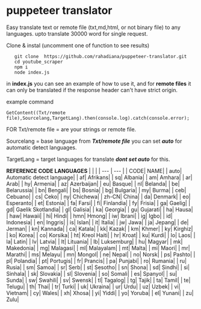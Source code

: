 
# puppeteer translator

Easy translate text or remote file (txt,md,html, or not binary file) to any languages. upto translate 30000 word for single request. 

Clone & instal (uncomment one of function to see results)

       git clone  https://github.com/rahadiana/puppeteer-translator.git
       cd youtube_scraper
       npm i
       node index.js


in **index.js** you can see an example of how to use it, and for **remote files** it can only be translated if the response header can't have strict origin.

example command

    GetContent((Txt/remote file),Sourcelang,TargetLang).then(console.log).catch(console.error);

FOR
Txt/remote file = are your strings or remote file.

Sourcelang = base language from ***Txt/remote file*** you can set ***auto*** for automatic detect languages.

TargetLang = target languages for translate  ***dont set  auto*** for this.


**REFERENCE CODE LANGUAGES**
| | | 
| --- | --- | 
| CODE| NAME| 
| auto| Automatic detect language|
| af| Afrikans| 
| sq| Albania| 
| am| Amhara| 
| ar| Arab| 
| hy| Armenia| 
| az| Azerbaijan| 
| eu| Basque| 
| nl| Belanda| 
| be| Belarussia| 
| bn| Bengali| 
| bs| Bosnia| 
| bg| Bulgaria| 
| my| Burma| 
| ceb| Cebuano| 
| cs| Ceko| 
| ny| Chichewa| 
| zh-CN| China| 
| da| Denmark| 
| eo| Esperanto| 
| et| Estonia| 
| fa| Farsi| 
| fi| Finlandia| 
| fy| Frisia| 
| ga| Gaelig| 
| gd| Gaelik Skotlandia| 
| gl| Galisia| 
| ka| Georgia| 
| gu| Gujarati| 
| ha| Hausa| 
| haw| Hawaii| 
| hi| Hindi| 
| hmn| Hmong| 
| iw| Ibrani| 
| ig| Igbo| 
| id| Indonesia| 
| en| Inggris| 
| is| Islan| 
| it| Italia| 
| jw| Jawa| 
| ja| Jepang| 
| de| Jerman| 
| kn| Kannada| 
| ca| Katala| 
| kk| Kazak| 
| km| Khmer| 
| ky| Kirghiz| 
| ko| Korea| 
| co| Korsika| 
| ht| Kreol Haiti| 
| hr| Kroat| 
| ku| Kurdi| 
| lo| Laos| 
| la| Latin| 
| lv| Latvia| 
| lt| Lituania| 
| lb| Luksemburg| 
| hu| Magyar| 
| mk| Makedonia| 
| mg| Malagasi| 
| ml| Malayalam| 
| mt| Malta| 
| mi| Maori| 
| mr| Marathi| 
| ms| Melayu| 
| mn| Mongol| 
| ne| Nepal| 
| no| Norsk| 
| ps| Pashto| 
| pl| Polandia| 
| pt| Portugis| 
| fr| Prancis| 
| pa| Punjabi| 
| ro| Rumania| 
| ru| Rusia| 
| sm| Samoa| 
| sr| Serb| 
| st| Sesotho| 
| sn| Shona| 
| sd| Sindhi| 
| si| Sinhala| 
| sk| Slovakia| 
| sl| Slovenia| 
| so| Somali| 
| es| Spanyol| 
| su| Sunda| 
| sw| Swahili| 
| sv| Swensk| 
| tl| Tagalog| 
| tg| Tajik| 
| ta| Tamil| 
| te| Telugu| 
| th| Thai| 
| tr| Turki| 
| uk| Ukraina| 
| ur| Urdu| 
| uz| Uzbek| 
| vi| Vietnam| 
| cy| Wales| 
| xh| Xhosa| 
| yi| Yiddi| 
| yo| Yoruba| 
| el| Yunani| 
| zu| Zulu|
